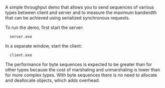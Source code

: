 A simple throughput demo that allows you to send sequences of various
types between client and server and to measure the maximum bandwidth
that can be achieved using serialized synchronous requests.

To run the demo, first start the server:

      server.exe

In a separate window, start the client:

      client.exe

The performance for byte sequences is expected to be greater than 
for other types because the cost of marshaling and unmarshaling is
lower than for more complex types. With byte sequences there is no
need to allocate and deallocate objects, which adds overhead.
